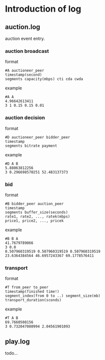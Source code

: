 # Introduction of log

## auction.log

auction event entry.

### auction broadcast
format
```
#A auctioneer_peer
timestamp(second)
segments capacity(mbps) cti cda cwda
```
example
```
#A A
4.96642613411
3 1 0.15 0.15 0.01
```

### auction decision
format
```
#D auctioneer_peer bidder_peer
timestamp
segments bitrate payment
```

example
```
#D A B
5.88063812256
3 0.296698570251 52.483137373
```

### bid
format
```
#B bidder_peer auction_peer
timestamp 
segments buffer_size(seconds)
rate1, rate2, ..., ratek(mbps)
price1, price2, ..., pricek
```

example
```
#B B A
41.7679789066
3 0.0
0.507960319519 0.507960319519 0.507960319519
23.6364384564 46.6957243367 69.1778576411
```

### transport
format
```
#T from_peer to_peer
timestamp(finished time!)
segment_index(from 0 to ..) segment_size(mb) transport_duration(sconds)
```
example
```
#T A B
69.7660508156
3 0.732047080994 2.04561901093
```

## play.log

todo...